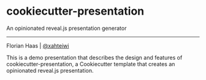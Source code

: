# cookiecutter-presentation
An opinionated reveal.js presentation generator

* * *

Florian Haas | [@xahteiwi](https://twitter.com/xahteiwi)

 

<!-- Note -->
This is a demo presentation that describes the design and features of cookiecutter-presentation, a Cookiecutter template that creates an opinionated reveal.js presentation.
